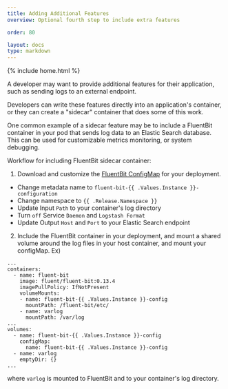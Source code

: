 ```yaml
---
title: Adding Additional Features
overview: Optional fourth step to include extra features 

order: 80

layout: docs
type: markdown
---
```

{% include home.html %}

A developer may want to provide additional features for their application, such as sending logs to an external endpoint.

Developers can write these features directly into an application's container, or they can create a "sidecar" container that does some of this work.

One common example of a sidecar feature may be to include a FluentBit container in your pod that sends log data to an Elastic Search database. This can be used for customizable metrics monitoring, or system debugging.

Workflow for including FluentBit sidecar container:
1. Download and customize the [FluentBit ConfigMap](https://github.com/fluent/fluent-bit-kubernetes-logging/blob/master/fluent-bit-config-kafka-rest.yml) for your deployment.
  * Change metadata name to `fluent-bit-{{ .Values.Instance }}-configuration`  
  * Change namespace to `{{ .Release.Namespace }}`  
  * Update Input `Path` to your container's log directory  
  * Turn `off` Service `Daemon` and `Logstash Format`  
  * Update Output `Host` and `Port` to your Elastic Search endpoint  
2. Include the FluentBit container in your deployment, and mount a shared volume around the log files in your host container, and mount your configMap. Ex)  
```
...
containers:
  - name: fluent-bit
    image: fluent/fluent-bit:0.13.4
    imagePullPolicy: IfNotPresent
    volumeMounts:
    - name: fluent-bit-{{ .Values.Instance }}-config
      mountPath: /fluent-bit/etc/
    - name: varlog
      mountPath: /var/log
...
volumes:
  - name: fluent-bit-{{ .Values.Instance }}-config
    configMap:
      name: fluent-bit-{{ .Values.Instance }}-config
  - name: varlog
    emptyDir: {}
...
```  
where `varlog` is mounted to FluentBit and to your container's log directory.  

